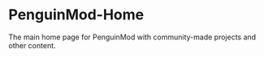 # PenguinMod-Home
The main home page for PenguinMod with community-made projects and other content.
